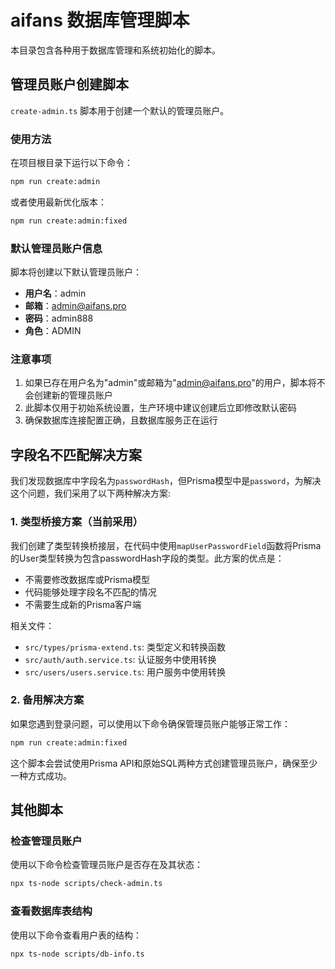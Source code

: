 # aifans 数据库管理脚本

本目录包含各种用于数据库管理和系统初始化的脚本。

## 管理员账户创建脚本

`create-admin.ts` 脚本用于创建一个默认的管理员账户。

### 使用方法

在项目根目录下运行以下命令：

```bash
npm run create:admin
```

或者使用最新优化版本：

```bash
npm run create:admin:fixed
```

### 默认管理员账户信息

脚本将创建以下默认管理员账户：

- **用户名**：admin
- **邮箱**：admin@aifans.pro
- **密码**：admin888
- **角色**：ADMIN

### 注意事项

1. 如果已存在用户名为"admin"或邮箱为"admin@aifans.pro"的用户，脚本将不会创建新的管理员账户
2. 此脚本仅用于初始系统设置，生产环境中建议创建后立即修改默认密码
3. 确保数据库连接配置正确，且数据库服务正在运行

## 字段名不匹配解决方案

我们发现数据库中字段名为`passwordHash`，但Prisma模型中是`password`，为解决这个问题，我们采用了以下两种解决方案:

### 1. 类型桥接方案（当前采用）

我们创建了类型转换桥接层，在代码中使用`mapUserPasswordField`函数将Prisma的User类型转换为包含passwordHash字段的类型。此方案的优点是：

- 不需要修改数据库或Prisma模型
- 代码能够处理字段名不匹配的情况
- 不需要生成新的Prisma客户端

相关文件：
- `src/types/prisma-extend.ts`: 类型定义和转换函数
- `src/auth/auth.service.ts`: 认证服务中使用转换
- `src/users/users.service.ts`: 用户服务中使用转换

### 2. 备用解决方案

如果您遇到登录问题，可以使用以下命令确保管理员账户能够正常工作：

```bash
npm run create:admin:fixed
```

这个脚本会尝试使用Prisma API和原始SQL两种方式创建管理员账户，确保至少一种方式成功。

## 其他脚本

### 检查管理员账户

使用以下命令检查管理员账户是否存在及其状态：

```bash
npx ts-node scripts/check-admin.ts
```

### 查看数据库表结构

使用以下命令查看用户表的结构：

```bash
npx ts-node scripts/db-info.ts
``` 